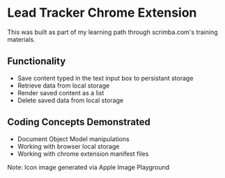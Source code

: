 # Lead Tracker Chrome Extension

This was built as part of my learning path through scrimba.com's training materials.

## Functionality
- Save content typed in the text input box to persistant storage
- Retrieve data from local storage
- Render saved content as a list
- Delete saved data from local storage

## Coding Concepts Demonstrated
- Document Object Model manipulations
- Working with browser local storage
- Working with chrome extension manifest files

Note: Icon image generated via Apple Image Playground
